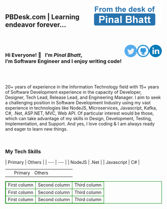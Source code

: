 <img src="https://raw.githubusercontent.com/pinalbhatt/pinalbhatt/main/assets/fomthedeskof.png" align="right"/>
<h2>PBDesk.com | Learning endeavor forever... </h2>
<br/><br/>
<a href="https://www.linkedin.com/in/pinalbhatt"><img src="https://raw.githubusercontent.com/pinalbhatt/pinalbhatt/main/assets/linkedin.png" width="40" align="right" /></a>
<a href="https://github.com/pinalbhatt"><img src="https://raw.githubusercontent.com/pinalbhatt/pinalbhatt/main/assets/github.png" width="40" align="right" /></a>
<a href="https://twitter.com/pbdesk"><img src="https://raw.githubusercontent.com/pinalbhatt/pinalbhatt/main/assets/twitter.png" width="40" align="right" /></a>
<h3>
Hi Everyone! 👋 &nbsp;
I’m <b><i>Pinal Bhatt</i></b>,<br/> I’m Software Engineer and I enjoy writing code!
</h3>
<br/><br/>
<p>20+ years of experience in the Information Technology field with 15+ years of Software Development experience in the capacity of Developer, Designer, Tech Lead, Release Lead, and Engineering Manager. I aim to seek a challenging position in Software Development Industry using my vast experience in technologies like NodeJS, Microservices, Javascript, Kafka, C#, .Net, ASP.NET, MVC, Web API. Of particular interest would be those, which can take advantage of my skills in Design, Development, Testing, Implementation, and Support. And yes, I love coding & I am always ready and eager to learn new things.</p>
<br/>
<h3>My Tech Skills</h3>
| Primary | Others |
| --- | --- |
| NodeJS | .Net |
| Javascript | C# |
<table border="0">
<tr>
  <td width="10%">&nbsp;</td>
  <td width="30%">Primary</td>
  <td width="30%">Others</td>
  <td width="30%">&nbsp;</td>
</tr>
</table>

<style> table.example-table, .example-table td {   border: 1px solid green;   border-collapse: collapse; } </style> <table class="example-table">   <tr><td>First column</td><td>Second column</td><td>Third column</td></tr>   <tr><td>First column</td><td>Second column</td><td>Third column</td></tr>   <tr><td>First column</td><td>Second column</td><td>Third column</td></tr> </table> 


<!--
**pinalbhatt/pinalbhatt** is a ✨ _special_ ✨ repository because its `README.md` (this file) appears on your GitHub profile.

Here are some ideas to get you started:

- 🔭 I’m currently working on ...
- 🌱 I’m currently learning ...
- 👯 I’m looking to collaborate on ...
- 🤔 I’m looking for help with ...
- 💬 Ask me about ...
- 📫 How to reach me: ...
- 😄 Pronouns: ...
- ⚡ Fun fact: ...
-->
